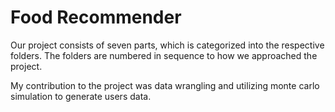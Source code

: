 # Food Recommender 
Our project consists of seven parts, which is categorized into the respective folders. 
The folders are numbered in sequence to how we approached the project.

My contribution to the project was data wrangling and utilizing monte carlo simulation to generate users data. 
